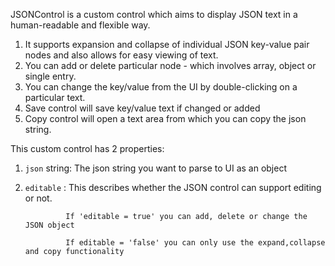JSONControl is a custom control which aims to display JSON text in a human-readable and flexible way. 

1. It supports expansion and collapse of individual JSON key-value pair nodes and also allows for easy viewing of text.
2. You can add or delete particular node - which involves array, object or single entry.
3. You can change the key/value from the UI by double-clicking on a particular text.
4. Save control will save key/value text if changed or added
5. Copy control will open a text area from which you can copy the json string.

This custom control has 2 properties:

1. `json` string: The json string you want to parse to UI as an object
2. `editable` : This describes whether the JSON control can support editing or not.

                If 'editable = true' you can add, delete or change the JSON object
                
                If editable = 'false' you can only use the expand,collapse and copy functionality
